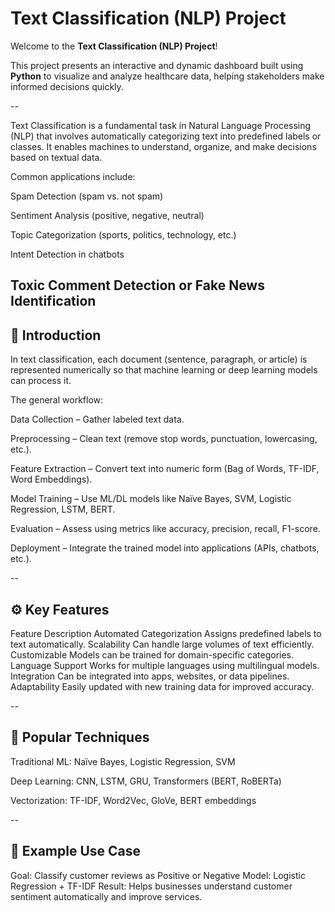 # Text Classification (NLP) Project

Welcome to the **Text Classification (NLP) Project**!

This project presents an interactive and dynamic dashboard built using **Python** to visualize and analyze healthcare data, helping stakeholders make informed decisions quickly.

--

Text Classification is a fundamental task in Natural Language Processing (NLP) that involves automatically categorizing text into predefined labels or classes.
It enables machines to understand, organize, and make decisions based on textual data.

Common applications include:

Spam Detection (spam vs. not spam)

Sentiment Analysis (positive, negative, neutral)

Topic Categorization (sports, politics, technology, etc.)

Intent Detection in chatbots

Toxic Comment Detection or Fake News Identification
--

## 📝 Introduction

In text classification, each document (sentence, paragraph, or article) is represented numerically so that machine learning or deep learning models can process it.

The general workflow:

Data Collection – Gather labeled text data.

Preprocessing – Clean text (remove stop words, punctuation, lowercasing, etc.).

Feature Extraction – Convert text into numeric form (Bag of Words, TF-IDF, Word Embeddings).

Model Training – Use ML/DL models like Naïve Bayes, SVM, Logistic Regression, LSTM, BERT.

Evaluation – Assess using metrics like accuracy, precision, recall, F1-score.

Deployment – Integrate the trained model into applications (APIs, chatbots, etc.).

--

## ⚙️ Key Features
Feature	Description
Automated Categorization	Assigns predefined labels to text automatically.
Scalability	Can handle large volumes of text efficiently.
Customizable	Models can be trained for domain-specific categories.
Language Support	Works for multiple languages using multilingual models.
Integration	Can be integrated into apps, websites, or data pipelines.
Adaptability	Easily updated with new training data for improved accuracy.

--

## 🧩 Popular Techniques

Traditional ML: Naïve Bayes, Logistic Regression, SVM

Deep Learning: CNN, LSTM, GRU, Transformers (BERT, RoBERTa)

Vectorization: TF-IDF, Word2Vec, GloVe, BERT embeddings

--

## 🚀 Example Use Case

Goal: Classify customer reviews as Positive or Negative
Model: Logistic Regression + TF-IDF
Result: Helps businesses understand customer sentiment automatically and improve services.
